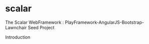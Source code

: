 scalar
======

The Scalar WebFramework : PlayFramework-AngularJS-Bootstrap-Lawnchair Seed Project

Introduction
